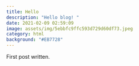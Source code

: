 ```yaml
---
title: Hello
description: "Hello blog! "
date: 2021-02-09 02:59:09
image: assets/img/5ebbfc9ffc593d729d60df73.jpeg
category: html
background: "#EB7728"
---
```

First post written.